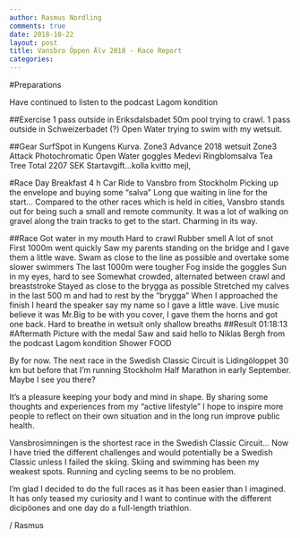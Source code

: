 ```yaml
---
author: Rasmus Nordling
comments: true
date: 2018-10-22
layout: post
title: Vansbro Öppen Älv 2018 - Race Report
categories:
---
```


#Preparations

Have continued to listen to the podcast Lagom kondition

##Exercise
1 pass outside in Eriksdalsbadet 50m pool trying to crawl.
1 pass outside in Schweizerbadet (?) Open Water trying to swim with my wetsuit.

##Gear
SurfSpot in Kungens Kurva.
Zone3 Advance 2018 wetsuit
Zone3 Attack Photochromatic Open Water goggles
Medevi Ringblomsalva Tea Tree
Total 2207 SEK
Startavgift...kolla kvitto mejl, 

#Race Day
Breakfast
4 h Car Ride to Vansbro from Stockholm
Picking up the envelope and buying some “salva”
Long que waiting in line for the start…
Compared to the other races which is held in cities, Vansbro stands out for being such a small and remote community. It was a lot of walking on gravel along the train tracks to get to the start. Charming in its way.
 
##Race
Got water in my mouth
Hard to crawl
Rubber smell
A lot of snot
First 1000m went quickly
Saw my parents standing on the bridge and I gave them a little wave.
Swam as close to the line as possible and overtake some slower swimmers
The last 1000m were tougher
Fog inside the goggles
Sun in my eyes, hard to see
Somewhat crowded, alternated between crawl and breaststroke
Stayed as close to the brygga as possible
Stretched my calves in the last 500 m and had to rest by the “brygga”
When I approached the finish I heard the speaker say my name so I gave a little wave.
Live music believe it was Mr.Big to be with you cover, I gave them the horns and got one back.
Hard to breathe in wetsuit only shallow breaths
##Result
01:18:13
#Aftermath
Picture with the medal
Saw and said hello to Niklas Bergh from the podcast Lagom kondition
Shower
FOOD

By for now. The next race in the Swedish Classic Circuit is Lidingöloppet 30 km but before that I’m running Stockholm Half Marathon in early September. Maybe I see you there?

It’s a pleasure keeping your body and mind in shape. By sharing some thoughts and experiences from my “active lifestyle” I hope to inspire more people to reflect on their own situation and in the long run improve public health.

Vansbrosimningen is the shortest race in the Swedish Classic Circuit…
Now I have tried the different challenges and would potentially be a Swedish Classic unless I failed the skiing. 
Skiing and swimming has been my weakest spots. Running and cycling seems to be no problem.

I’m glad I decided to do the full races as it has been easier than I imagined. It has only teased my curiosity and I want to continue with the different dicipöones and one day do a full-length triathlon. 

/ Rasmus